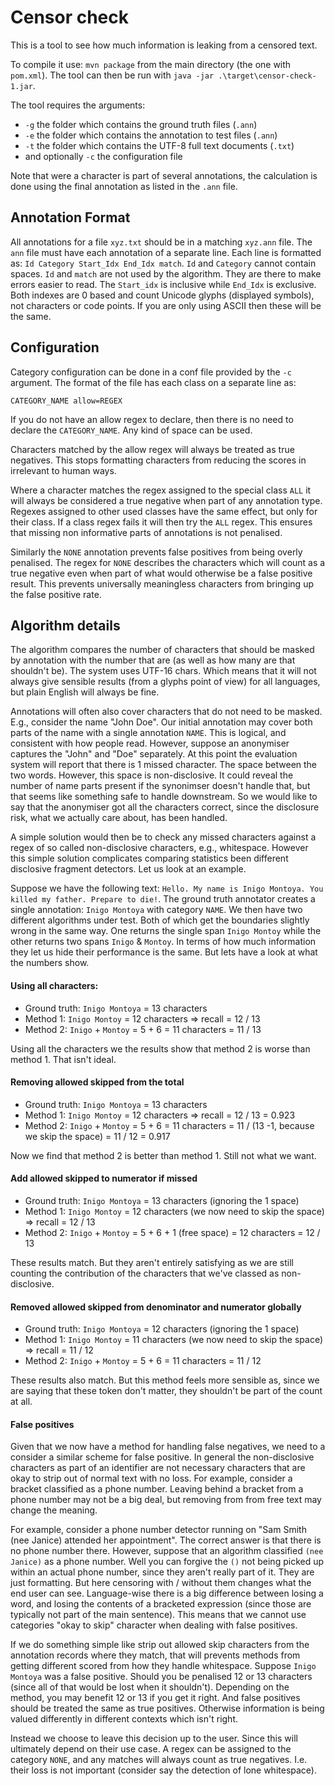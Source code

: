 # Censor check

This is a tool to see how much information is leaking from a censored text.

To compile it use: `mvn package` from the main directory (the one with `pom.xml`).
The tool can then be run with `java -jar .\target\censor-check-1.jar`.

The tool requires the arguments:
 - `-g` the folder which contains the ground truth files (`.ann`)
 - `-e` the folder which contains the annotation to test files (`.ann`)
 - `-t` the folder which contains the UTF-8 full text documents (`.txt`)
 - and optionally `-c` the configuration file 

Note that were a character is part of several annotations, the calculation is
done using the final annotation as listed in the `.ann` file.

## Annotation Format

All annotations for a file `xyz.txt` should be in a matching `xyz.ann` file.
The `ann` file must have each annotation of a separate line. 
Each line is formatted as: `Id Category Start_Idx End_Idx match`.
`Id` and `Category` cannot contain spaces. `Id` and `match` are 
not used by the algorithm. They are there to make errors easier to read.
The `Start_idx` is inclusive while `End_Idx` is exclusive. Both 
indexes are 0 based and count Unicode glyphs (displayed symbols), 
not characters or code points. If you are only using ASCII then these will be the same.

## Configuration

Category configuration can be done in a conf file provided by the `-c` argument.
The format of the file has each class on a separate line as:
```
CATEGORY_NAME allow=REGEX
```
If you do not have an allow regex to declare, then there is no need to declare the
`CATEGORY_NAME`. Any kind of space can be used.

Characters matched by the allow regex will always be treated as true negatives.
This stops formatting characters from reducing the scores in irrelevant to human ways.

Where a character matches the regex assigned to the special class `ALL` it will always
be considered a true negative when part of any annotation type. Regexes assigned to
other used classes have the same effect, but only for their class. If a class regex
fails it will then try the `ALL` regex. This ensures that missing non informative
parts of annotations is not penalised.

Similarly the `NONE` annotation prevents false positives from being overly penalised.
The regex for `NONE` describes the characters which will count as a true negative
even when part of what would otherwise be a false positive result. This prevents 
universally meaningless characters from bringing up the false positive rate.

## Algorithm details

The algorithm compares the number of characters that should be masked by annotation with
the number that are (as well as how many are that shouldn't be). The system uses UTF-16
chars. Which means that it will not always give sensible results (from a glyphs point of
view) for all languages, but plain English will always be fine.

Annotations will often also cover characters that do not need to be masked. E.g., consider
the name "John Doe". Our initial annotation may cover both parts of the name with a single
annotation `NAME`. This is logical, and consistent with how people read. However, suppose
an anonymiser captures the "John" and "Doe" separately. At this point the evaluation system
will report that there is 1 missed character. The space between the two words. However, this
space is non-disclosive. It could reveal the number of name parts present if the synonimser
doesn't handle that, but that seems like something safe to handle downstream. So we would
like to say that the anonymiser got all the characters correct, since the disclosure risk,
what we actually care about, has been handled.

A simple solution would then be to check any missed characters against a regex of so called
non-disclosive characters, e.g., whitespace. However this simple solution complicates comparing
statistics been different disclosive fragment detectors. Let us look at an example.

Suppose we have the following text: `Hello. My name is Inigo Montoya. You killed my father. Prepare to die!`.
The ground truth annotator creates a single annotation: `Inigo Montoya` with category `NAME`.
We then have two different algorithms under test. Both of which get the boundaries slightly wrong 
in the same way. One returns the single span `Inigo Montoy` while the other returns two spans
`Inigo` & `Montoy`. In terms of how much information they let us hide their performance is the same.
But lets have a look at what the numbers show.

#### Using all characters:
- Ground truth: `Inigo Montoya` = 13 characters
- Method 1: `Inigo Montoy` = 12 characters => recall = 12 / 13
- Method 2: `Inigo` + `Montoy` = 5 + 6 = 11 characters = 11 / 13

Using all the characters we the results show that method 2 is worse than method 1. That isn't
ideal.

#### Removing allowed skipped from the total

- Ground truth: `Inigo Montoya` = 13 characters
- Method 1: `Inigo Montoy` = 12 characters => recall = 12 / 13 = 0.923
- Method 2: `Inigo` + `Montoy` = 5 + 6 = 11 characters = 11 / (13 -1, because we skip the space) = 11 / 12 = 0.917

Now we find that method 2 is better than method 1. Still not what we want.

#### Add allowed skipped to numerator if missed

- Ground truth: `Inigo Montoya` = 13 characters (ignoring the 1 space)
- Method 1: `Inigo Montoy` = 12 characters (we now need to skip the space) => recall = 12 / 13
- Method 2: `Inigo` + `Montoy` = 5 + 6 + 1 (free space) = 12 characters = 12 / 13

These results match. But they aren't entirely satisfying as we are still counting
the contribution of the characters that we've classed as non-disclosive.

#### Removed allowed skipped from denominator and numerator globally

- Ground truth: `Inigo Montoya` = 12 characters (ignoring the 1 space)
- Method 1: `Inigo Montoy` = 11 characters (we now need to skip the space) => recall = 11 / 12
- Method 2: `Inigo` + `Montoy` = 5 + 6 = 11 characters = 11 / 12

These results also match. But this method feels more sensible as, since we 
are saying that these token don't matter, they shouldn't be part of the count at all.

#### False positives

Given that we now have a method for handling false negatives, we need to a consider a similar
scheme for false positive. In general the non-disclosive characters as part of an identifier
are not necessary characters that are okay to strip out of normal text with no loss. For example,
consider a bracket classified as a phone number. Leaving behind a bracket from a phone number may not
be a big deal, but removing from from free text may change the meaning. 

For example, consider a phone number detector running on "Sam Smith (nee Janice) attended her appointment". 
The correct answer is that there is no phone number there. However, suppose that an algorithm classified 
`(nee Janice)` as a phone number. Well you can forgive the `()` not being picked up within an actual phone
number, since they aren't really part of it. They are just formatting. But here censoring with / without them
changes what the end user can see. Language-wise there is a big difference between losing a word, and losing the
contents of a bracketed expression (since those are typically not part of the main sentence). This means that 
we cannot use categories "okay to skip" character when dealing with false positives. 


If we do something simple like strip out allowed skip characters from the annotation records where they match, that will
prevents methods from getting different scored from how they handle whitespace. Suppose `Inigo Montoya` was a false positive.
Should you be penalised 12 or 13 characters (since all of that would be lost when it shouldn't). Depending on the method,
you may benefit 12 or 13 if you get it right. And false positives should be treated the same as true positives. Otherwise
information is being valued differently in different contexts which isn't right. 

Instead we choose to leave this decision up to the user. Since this will ultimately depend on their use case.
A regex can be assigned to the category `NONE`, and any matches will always count as true negatives. I.e. their
loss is not important (consider say the detection of lone whitespace).
